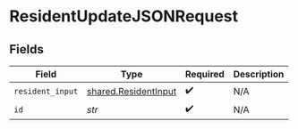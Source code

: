 # ResidentUpdateJSONRequest


## Fields

| Field                                                        | Type                                                         | Required                                                     | Description                                                  |
| ------------------------------------------------------------ | ------------------------------------------------------------ | ------------------------------------------------------------ | ------------------------------------------------------------ |
| `resident_input`                                             | [shared.ResidentInput](../../models/shared/residentinput.md) | :heavy_check_mark:                                           | N/A                                                          |
| `id`                                                         | *str*                                                        | :heavy_check_mark:                                           | N/A                                                          |